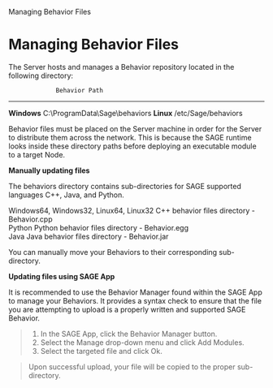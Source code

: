 Managing Behavior Files

Managing Behavior Files
=======================

The Server hosts and manages a Behavior repository located in the
following directory:

                 Behavior Path
  -------------- -----------------------------------
  **Windows**    C:\\ProgramData\\Sage\\behaviors
  **Linux**      /etc/Sage/behaviors

Behavior files must be placed on the Server machine in order for the
Server to distribute them across the network. This is because the SAGE
runtime looks inside these directory paths before deploying an
executable module to a target Node.

**Manually updating files**

The behaviors directory contains sub-directories for SAGE supported
languages C++, Java, and Python.

Windows64, Windows32, Linux64, Linux32 C++ behavior files directory -
Behavior.cpp\
Python Python behavior files directory - Behavior.egg\
Java Java behavior files directory - Behavior.jar

You can manually move your Behaviors to their corresponding
sub-directory.

**Updating files using SAGE App**

It is recommended to use the Behavior Manager found within the SAGE App
to manage your Behaviors. It provides a syntax check to ensure that the
file you are attempting to upload is a properly written and supported
SAGE Behavior.

> 1)  In the SAGE App, click the Behavior Manager button.
> 2)  Select the Manage drop-down menu and click Add Modules.
> 3)  Select the targeted file and click Ok.

> Upon successful upload, your file will be copied to the proper
> sub-directory.
